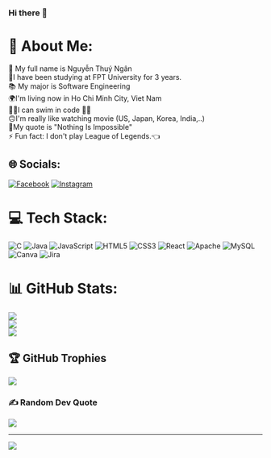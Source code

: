### Hi there 👋
# 💫 About Me:
👋 My full name is Nguyễn Thuý Ngân<br>🌱I have been studying at FPT University for 3 years.<br>📚 My major is Software Engineering<br>🌍I'm living now in Ho Chi Minh City, Viet Nam<br>🏊‍♀️I can swim in code  👩‍💻<br>🙃I'm really like watching movie (US, Japan, Korea, India,..)<br>🤟My quote is "Nothing Is Impossible"<br>⚡ Fun fact: I don't play League of Legends.👈


## 🌐 Socials:
[![Facebook](https://img.shields.io/badge/Facebook-%231877F2.svg?logo=Facebook&logoColor=white)](https://facebook.com/https://www.facebook.com/song.dehan.790) [![Instagram](https://img.shields.io/badge/Instagram-%23E4405F.svg?logo=Instagram&logoColor=white)](https://instagram.com/https://instagram.com/judytn3?utm_source=qr&igshid=NGExMmI2YTkyZg%3D%3D) 

# 💻 Tech Stack:
![C](https://img.shields.io/badge/c-%2300599C.svg?style=flat&logo=c&logoColor=white) ![Java](https://img.shields.io/badge/java-%23ED8B00.svg?style=flat&logo=java&logoColor=white) ![JavaScript](https://img.shields.io/badge/javascript-%23323330.svg?style=flat&logo=javascript&logoColor=%23F7DF1E) ![HTML5](https://img.shields.io/badge/html5-%23E34F26.svg?style=flat&logo=html5&logoColor=white) ![CSS3](https://img.shields.io/badge/css3-%231572B6.svg?style=flat&logo=css3&logoColor=white) ![React](https://img.shields.io/badge/react-%2320232a.svg?style=flat&logo=react&logoColor=%2361DAFB) ![Apache](https://img.shields.io/badge/apache-%23D42029.svg?style=flat&logo=apache&logoColor=white) ![MySQL](https://img.shields.io/badge/mysql-%2300f.svg?style=flat&logo=mysql&logoColor=white) ![Canva](https://img.shields.io/badge/Canva-%2300C4CC.svg?style=flat&logo=Canva&logoColor=white) ![Jira](https://img.shields.io/badge/jira-%230A0FFF.svg?style=flat&logo=jira&logoColor=white)
# 📊 GitHub Stats:
![](https://github-readme-stats.vercel.app/api?username=WeddesignJudy&theme=dark&hide_border=false&include_all_commits=true&count_private=false)<br/>
![](https://github-readme-streak-stats.herokuapp.com/?user=WeddesignJudy&theme=dark&hide_border=false)<br/>
![](https://github-readme-stats.vercel.app/api/top-langs/?username=WeddesignJudy&theme=dark&hide_border=false&include_all_commits=true&count_private=false&layout=compact)

## 🏆 GitHub Trophies
![](https://github-profile-trophy.vercel.app/?username=WeddesignJudy&theme=radical&no-frame=false&no-bg=true&margin-w=4)

### ✍️ Random Dev Quote
![](https://quotes-github-readme.vercel.app/api?type=horizontal&theme=radical)

---
[![](https://visitcount.itsvg.in/api?id=WeddesignJudy&icon=0&color=0)](https://visitcount.itsvg.in)

<!-- Proudly created with GPRM ( https://gprm.itsvg.in ) -->
